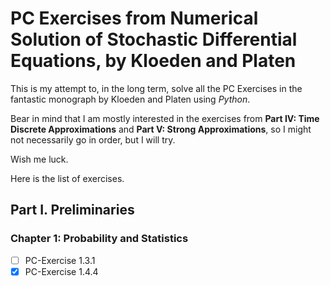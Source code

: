 # PC Exercises from Numerical Solution of Stochastic Differential Equations, by Kloeden and Platen

This is my attempt to, in the long term, solve all the PC Exercises in the fantastic monograph by Kloeden and Platen using *Python*.

Bear in mind that I am mostly interested in the exercises from **Part IV: Time Discrete Approximations** and **Part V: Strong Approximations**, so I might not necessarily go in order, but I will try.

Wish me luck.

Here is the list of exercises.

## Part I. Preliminaries

### Chapter 1: Probability and Statistics

- [ ] PC-Exercise 1.3.1
- [X] PC-Exercise 1.4.4
